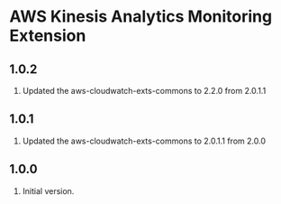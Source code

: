 # AWS Kinesis Analytics Monitoring Extension

## 1.0.2
1. Updated the aws-cloudwatch-exts-commons to 2.2.0 from 2.0.1.1

## 1.0.1
1. Updated the aws-cloudwatch-exts-commons to 2.0.1.1 from 2.0.0

## 1.0.0
1. Initial version.
